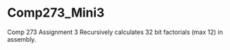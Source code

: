 # Comp273_Mini3
 Comp 273 Assignment 3
 Recursively calculates 32 bit factorials (max 12) in assembly. 

